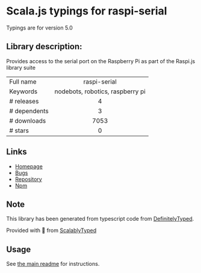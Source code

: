 
# Scala.js typings for raspi-serial

Typings are for version 5.0

## Library description:
Provides access to the serial port on the Raspberry Pi as part of the Raspi.js library suite

|                    |                 |
| ------------------ | :-------------: |
| Full name          | raspi-serial |
| Keywords           | nodebots, robotics, raspberry pi |
| # releases         | 4 |
| # dependents       | 3 |
| # downloads        | 7053 |
| # stars            | 0 |

## Links
- [Homepage](https://github.com/nebrius/raspi-serial)
- [Bugs](https://github.com/nebrius/raspi-serial/issues)
- [Repository](https://github.com/nebrius/raspi-serial)
- [Npm](https://www.npmjs.com/package/raspi-serial)
    


## Note
This library has been generated from typescript code from [DefinitelyTyped](https://definitelytyped.org).

Provided with :purple_heart: from [ScalablyTyped](https://github.com/oyvindberg/ScalablyTyped)

## Usage
See [the main readme](../../readme.md) for instructions.


